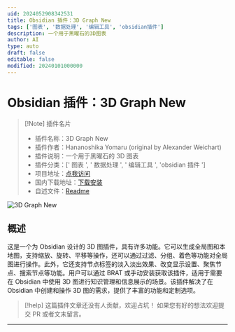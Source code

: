 ```yaml
---
uid: 2024052908342531
title: Obsidian 插件：3D Graph New
tags: ['图表', '数据处理', '编辑工具', 'obsidian插件']
description: 一个用于黑曜石的3D图表
author: AI
type: auto
draft: false
editable: false
modified: 20240101000000
---
```


# Obsidian 插件：3D Graph New

> [!Note] 插件名片
> - 插件名称：3D Graph New
> - 插件作者：Hananoshika Yomaru (original by Alexander Weichart)
> - 插件说明：一个用于黑曜石的 3D 图表
> - 插件分类：[' 图表 ', ' 数据处理 ', ' 编辑工具 ', 'obsidian 插件 ']
> - 项目地址：[点我访问](https://github.com/HananoshikaYomaru/obsidian-3d-graph)
> - 国内下载地址：[下载安装](https://pkmer.cn/products/plugin/pluginMarket/?3d-graph-new)
> - 自述文件：[Readme](https://ghproxy.net/https://raw.githubusercontent.com/HananoshikaYomaru/obsidian-3d-graph/master/README.md)

![3D Graph New](https://cdn.pkmer.cn/covers/3d-graph-new.jpeg!pkmer)

## 概述

这是一个为 Obsidian 设计的 3D 图插件，具有许多功能。它可以生成全局图和本地图，支持缩放、旋转、平移等操作，还可以通过过滤、分组、着色等功能对全局图进行操作。此外，它还支持节点标签的淡入淡出效果、改变显示设置、聚焦节点、搜索节点等功能。用户可以通过 BRAT 或手动安装获取该插件，适用于需要在 Obsidian 中使用 3D 图进行知识管理和信息展示的场景。该插件解决了在 Obsidian 中创建和操作 3D 图的需求，提供了丰富的功能和定制选项。

> [!help]
> 这篇插件文章还没有人贡献，欢迎占坑！
> 如果您有好的想法欢迎提交 PR 或者文末留言。

---



